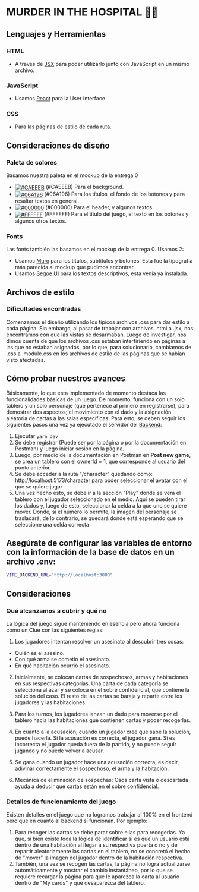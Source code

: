 # MURDER IN THE HOSPITAL 🥼🏥

## Lenguajes y Herramientas

### HTML

- A través de [JSX](https://legacy.reactjs.org/docs/introducing-jsx.html) para poder utilizarlo junto con JavaScript en un mismo archivo.

### JavaScript

- Usamos [React](http://facebook.github.io/react) para la User Interface

### CSS

- Para las páginas de estilo de cada ruta.


## Consideraciones de diseño

### Paleta de colores

Basamos nuestra paleta en el mockup de la entrega 0

- <a href='#'><img valign='middle' alt='#CAEEEB' src='https://readme-swatches.vercel.app/CAEEEB?style=round'/></a> (#CAEEEB) Para el background.
- <a href='#'><img valign='middle' alt='#06A196' src='https://readme-swatches.vercel.app/06A196?style=round'/></a> (#06A196) Para los títulos, el fondo de los botones y para resaltar textos en general.
- <a href='#'><img valign='middle' alt='#000000' src='https://readme-swatches.vercel.app/000000?style=round'/></a> (#000000) Para el header, y algunos textos.
- <a href='#'><img valign='middle' alt='#FFFFFF' src='https://readme-swatches.vercel.app/FFFFFF?style=round'/></a> (#FFFFFF) Para el título del juego, el texto en los botones y algunos otros textos.

### Fonts

Las fonts también las basamos en el mockup de la entrega 0. Usamos 2:

- Usamos [Muro](https://www.dafont.com/es/muro.font) para los títulos, subtitulos y botones. Esta fue la tipografía más parecida al mockup que pudimos encontrar.
- Usamos [Segoe UI](https://learn.microsoft.com/es-es/typography/font-list/segoe-ui) para los textos descriptivos, esta venía ya instalada.


## Archivos de estilo

### Dificultades encontradas

Comenzamos el diseño utilizando los típicos archivos .css para dar estilo a cada página. Sin embargo, al pasar de trabajar con archivos .html a .jsx, nos encontramos con que las vistas se desarmaban. Luego de investigar, nos dimos cuenta de que los archivos .css estaban interfiriendo en páginas a las que no estaban asignados, por lo que, para solucionarlo, cambiamos de .css a .module.css en los archivos de estilo de las páginas que se habían visto afectadas.

## Cómo probar nuestros avances

Básicamente, lo que esta implementado de momento destaca las funcionalidades básicas de un juego. De momento, funciona con un solo tablero y un solo personaje (que pertenece al primero en registrarse), para demostrar dos aspectos; el movimiento con el dado y la asignación aleatoria de cartas a las salas específicas. Para esto, se deben seguir los siguientes pasos una vez ya ejecutado el servidor del [Backend](https://github.com/IIC2513/back-WebGirlies#):


1. Ejecutar `yarn dev`
2. Se debe registrar (Puede ser por la página o por la documentación en Postman) y luego iniciar sesión en la página.
3. Luego, por medio de la documentación en Postman en **Post new game**, se crea un tablero con el ownerId = 1, que corresponde al usuario del punto anterior.
4. Se debe acceder a la ruta "/character" quedando como: http://localhost:5173/character para poder seleccionar el avatar con el que se quiere jugar
5. Una vez hecho esto, se debe ir a la sección "Play" donde se verá el tablero con el jugador seleccionado en el medio. Aquí se pueden tirar los dados y, luego de esto, seleccionar la celda a la que uno se quiere mover. Donde, si el número lo permite, la imagen del personaje se trasladará, de lo contrario, se quedará donde está esperando que se seleccione una celda correcta

## Asegúrate de configurar las variables de entorno con la información de la base de datos en un archivo .env:
```bash
VITE_BACKEND_URL="http://localhost:3000"
```

## Consideraciones
### Qué alcanzamos a cubrir y qué no
La lógica del juego sigue manteniendo en esencia pero ahora funciona como un Clue con las siguientes reglas:

1. Los jugadores intentan resolver un asesinato al descubrir tres cosas:
  - Quién es el asesino.
  - Con qué arma se cometió el asesinato.
  - En qué habitación ocurrió el asesinato.
    
2. Inicialmente, se colocan cartas de sospechosos, armas y habitaciones en sus respectivas categorías. Una carta de cada categoría se selecciona al azar y se coloca en el sobre confidencial, que contiene la solución del caso. El resto de las cartas se baraja y reparte entre los jugadores y las habitaciones.

3. Para los turnos, los jugadores lanzan un dado para moverse por el tablero hacia las habitaciones que contienen cartas y poder recogerlas.
4. En cuanto a la acusación, cuando un jugador cree que sabe la solución, puede hacerla. Si la acusación es correcta, el jugador gana. Si es incorrecta el jugador queda fuera de la partida, y no puede seguir jugando y no puede volver a acusar.

4. Se gana cuando un jugador hace una acusación correcta, es decir, adivinar correctamente el sospechoso, el arma y la habitación.

5. Mecánica de eliminación de sospechas: Cada carta vista o descartada ayuda a deducir qué cartas están en el sobre confidencial.
   
### Detalles de funcionamiento del juego
Existen detalles en el juego que no logramos trabajar al 100% en el frontend pero que en cuanto al backend sí funcionan. Por ejemplo:
1. Para recoger las cartas se debe parar sobre ellas para recogerlas. Ya que, si bien existe toda la lógica de identificar si es que un usuario está dentro de una habitación al llegar a su respectiva puerta o no y de repartir aleatoriamente las cartas en el tablero, no se concretó el hecho de "mover" la imagen del jugador dentro de la habitación respectiva.
2. También, una vez se recogen las cartas, la página no logra actualizarse automáticamente y mostrar el cambio instantáneo, por lo que se requiere recargar la página para que le aparezca la carta al usuario dentro de "My cards" y que desaparezca del tablero.
